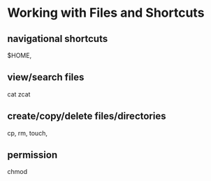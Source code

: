 # Working with Files and Shortcuts

## navigational shortcuts

 $HOME,

## view/search files

cat zcat

## create/copy/delete files/directories

cp, rm, touch, 

## permission

chmod
